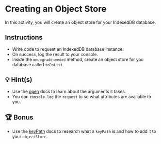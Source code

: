 # Creating an Object Store

In this activity, you will create an object store for your IndexedDB database.

## Instructions

- Write code to request an IndexedDB database instance.
- On success, log the result to your console.
- Inside the `onupgradeneeded` method, create an object store for you database called `toDoList`.

## 💡 Hint(s)

- Use the [open](https://developer.mozilla.org/en-US/docs/Web/API/IDBFactory/open) docs to learn about the arguments it takes.
- You can `console.log` the `request` to so what attributes are available to you.

## 🏆 Bonus

- Use the [keyPath](https://developer.mozilla.org/en-US/docs/Web/API/IDBObjectStore/keyPath) docs to research what a `keyPath` is and how to add it to your `objectStore`.
